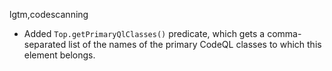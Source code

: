 lgtm,codescanning
* Added `Top.getPrimaryQlClasses()` predicate, which gets a comma-separated list of the names of the primary CodeQL classes to which this element belongs.
